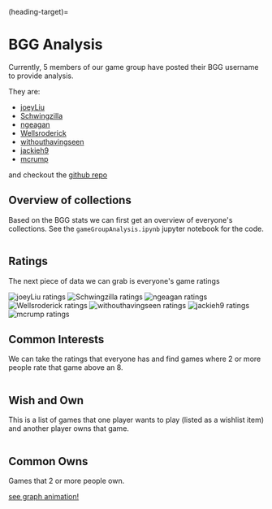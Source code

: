 (heading-target)=
# BGG Analysis

Currently, 5 members of our game group have posted their BGG username to provide analysis.

They are:
- [joeyLiu](https://boardgamegeek.com/collection/user/joeyLiu)
- [Schwingzilla](https://boardgamegeek.com/collection/user/Schwingzilla)
- [ngeagan](https://boardgamegeek.com/collection/user/ngeagan)
- [Wellsroderick](https://boardgamegeek.com/collection/user/Wellsroderick)
- [withouthavingseen](https://boardgamegeek.com/collection/user/withouthavingseen)
- [jackieh9](https://boardgamegeek.com/collection/user/jackieh9)
- [mcrump](https://boardgamegeek.com/collection/user/mcrump)

and checkout the [github repo](https://github.com/joey-kilgore/bgg-analysis)

## Overview of collections

Based on the BGG stats we can first get an overview of everyone's collections. 
See the `gameGroupAnalysis.ipynb` jupyter notebook for the code.

```{include} generated/overview.md
```


## Ratings

The next piece of data we can grab is everyone's game ratings

![joeyLiu ratings](/plots/joeyLiu.png)
![Schwingzilla ratings](/plots/Schwingzilla.png)
![ngeagan ratings](/plots/ngeagan.png)
![Wellsroderick ratings](/plots/Wellsroderick.png)
![withouthavingseen ratings](/plots/withouthavingseen.png)
![jackieh9 ratings](/plots/jackieh9.png)
![mcrump ratings](/plots/mcrump.png)

## Common Interests

We can take the ratings that everyone has and find games where 2 or more people rate that game above an 8.  

```{include} generated/common_interests.html
```

## Wish and Own  
This is a list of games that one player wants to play (listed as a wishlist item)
and another player owns that game.

```{include} generated/wish_own.html
```

## Common Owns
Games that 2 or more people own.

[see graph animation!](_static/own_graph.html)

```{include} generated/multi_own.html
```

